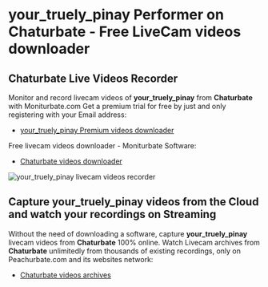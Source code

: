 # your_truely_pinay Performer on Chaturbate - Free LiveCam videos downloader

## Chaturbate Live Videos Recorder

Monitor and record livecam videos of **your_truely_pinay** from **Chaturbate** with Moniturbate.com
Get a premium trial for free by just and only registering with your Email address:
* [your_truely_pinay Premium videos downloader](https://moniturbate.com/request-demo-licence-key.html)

Free livecam videos downloader - Moniturbate Software:
* [Chaturbate videos downloader](https://moniturbate.com/moniturbate-download-software.html)

![your_truely_pinay livecam videos recorder](https://peachurnet.com/templates/moniturbate-software.png)


## Capture your_truely_pinay videos from the Cloud and watch your recordings on Streaming

Without the need of downloading a software, capture **your_truely_pinay** livecam videos from **Chaturbate** 100% online.
Watch Livecam archives from **Chaturbate** unlimitedly from thousands of existing recordings, only on Peachurbate.com and its websites network:
* [Chaturbate videos archives](https://peachurnet.com/)